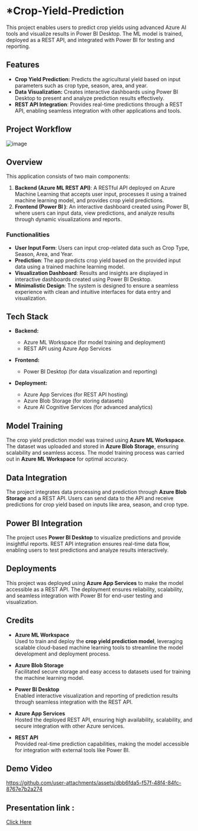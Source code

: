  # *Crop-Yield-Prediction



This project enables users to predict crop yields using advanced Azure AI tools and visualize results in Power BI Desktop. The ML model is trained, deployed as a REST API, and integrated with Power BI for testing and reporting.


## Features
- **Crop Yield Prediction:** Predicts the agricultural yield based on input parameters such as crop type, season, area, and year.
- **Data Visualization:** Creates interactive dashboards using Power BI Desktop to present and analyze prediction results effectively.
- **REST API Integration**: Provides real-time predictions through a REST API, enabling seamless integration with other applications and tools.

## Project Workflow

![image](https://github.com/user-attachments/assets/0627ff30-3fea-47d2-969c-bb76a002eac3)


## Overview
This application consists of two main components:
1. **Backend (Azure ML REST API)**:  A RESTful API deployed on Azure Machine Learning that accepts user input, processes it using a trained machine learning model, and provides crop yield predictions.
2. **Frontend (Power BI )**: An interactive dashboard created using Power BI, where users can input data, view predictions, and analyze results through dynamic visualizations and reports.


### Functionalities
- **User Input Form**: Users can input crop-related data such as Crop Type, Season, Area, and Year.  
- **Prediction**: The app predicts crop yield based on the provided input data using a trained machine learning model.  
- **Visualization Dashboard**: Results and insights are displayed in interactive dashboards created using Power BI Desktop.  
- **Minimalistic Design**: The system is designed to ensure a seamless experience with clean and intuitive interfaces for data entry and visualization.  

 
## **Tech Stack**
- **Backend:**  
  - Azure ML Workspace (for model training and deployment)  
  - REST API using Azure App Services  

- **Frontend:**  
  - Power BI Desktop (for data visualization and reporting)  

- **Deployment:**  
  - Azure App Services (for REST API hosting)  
  - Azure Blob Storage (for storing datasets)  
  - Azure AI Cognitive Services (for advanced analytics)  



## Model Training  
The crop yield prediction model was trained using **Azure ML Workspace**. The dataset was uploaded and stored in **Azure Blob Storage**, ensuring scalability and seamless access. The model training process was carried out in **Azure ML Workspace** for optimal accuracy.

## Data Integration  
The project integrates data processing and prediction through **Azure Blob Storage** and a REST API. Users can send data to the API and receive predictions for crop yield based on inputs like area, season, and crop type.

## Power BI Integration  
The project uses **Power BI Desktop** to visualize predictions and provide insightful reports. REST API integration ensures real-time data flow, enabling users to test predictions and analyze results interactively.

## Deployments  
This project was deployed using **Azure App Services** to make the model accessible as a REST API. The deployment ensures reliability, scalability, and seamless integration with Power BI for end-user testing and visualization.

## Credits  

- **Azure ML Workspace**  
  Used to train and deploy the **crop yield prediction model**, leveraging scalable cloud-based machine learning tools to streamline the model development and deployment process.

- **Azure Blob Storage**  
  Facilitated secure storage and easy access to datasets used for training the machine learning model.

- **Power BI Desktop**  
  Enabled interactive visualization and reporting of prediction results through seamless integration with the REST API.

- **Azure App Services**  
  Hosted the deployed REST API, ensuring high availability, scalability, and secure integration with other Azure services.

- **REST API**  
  Provided real-time prediction capabilities, making the model accessible for integration with external tools like Power BI.  

## Demo Video 

https://github.com/user-attachments/assets/dbb6fda5-f57f-48f4-84fc-8767e7b2a274



## Presentation link :

[Click Here](https://stdntpartners-my.sharepoint.com/:p:/g/personal/elumalai_ramalingam_studentambassadors_com/ESPYdLV0LEJGpDRQspuqftwB_2sglRg8C0piE-DJAt40fw?e=wmQV60)


